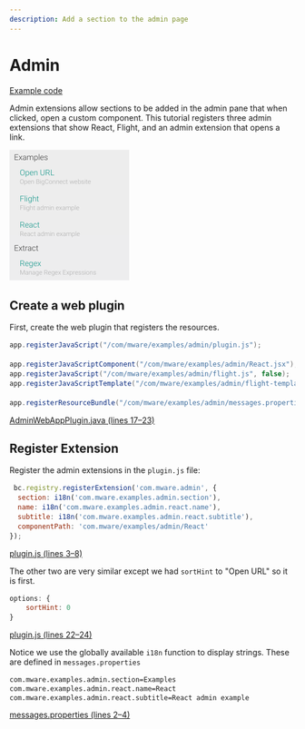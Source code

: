 ```yaml
---
description: Add a section to the admin page
---
```


# Admin

[Example code](https://github.com/mware-solutions/doc-examples/blob/master/extension-admin)

Admin extensions allow sections to be added in the admin pane that when clicked, open a custom component. This tutorial registers three admin extensions that show React, Flight, and an admin extension that opens a link.

![](../../.gitbook/assets/image%20%2813%29.png)

## Create a web plugin

First, create the web plugin that registers the resources.

```java
app.registerJavaScript("/com/mware/examples/admin/plugin.js");

app.registerJavaScriptComponent("/com/mware/examples/admin/React.jsx");
app.registerJavaScript("/com/mware/examples/admin/flight.js", false);
app.registerJavaScriptTemplate("/com/mware/examples/admin/flight-template.hbs");

app.registerResourceBundle("/com/mware/examples/admin/messages.properties");
```

[AdminWebAppPlugin.java \(lines 17–23\)](https://github.com/mware-solutions/doc-examples/blob/master/extension-admin/src/main/java/com/mware/examples/admin/AdminWebAppPlugin.java#L17-L23)

## Register Extension

Register the admin extensions in the `plugin.js` file:

```javascript
 bc.registry.registerExtension('com.mware.admin', {
  section: i18n('com.mware.examples.admin.section'),
  name: i18n('com.mware.examples.admin.react.name'),
  subtitle: i18n('com.mware.examples.admin.react.subtitle'),
  componentPath: 'com.mware/examples/admin/React'
});
```

[plugin.js \(lines 3–8\)](https://github.com/mware-solutions/doc-examples/blob/master/extension-admin/src/main/resources/com/mware/examples/admin/plugin.js#L3-L8)

The other two are very similar except we had `sortHint` to "Open URL" so it is first.

```javascript
options: {
    sortHint: 0
}
```

[plugin.js \(lines 22–24\)](https://github.com/mware-solutions/doc-examples/blob/master/extension-admin/src/main/resources/com/mware/examples/admin/plugin.js#L22-L24)

Notice we use the globally available `i18n` function to display strings. These are defined in `messages.properties`

```text
com.mware.examples.admin.section=Examples
com.mware.examples.admin.react.name=React
com.mware.examples.admin.react.subtitle=React admin example
```

[messages.properties \(lines 2–4\)](https://github.com/mware-solutions/doc-examples/blob/master/extension-admin/src/main/resources/com/mware/examples/admin/messages.properties#L2-L4)

